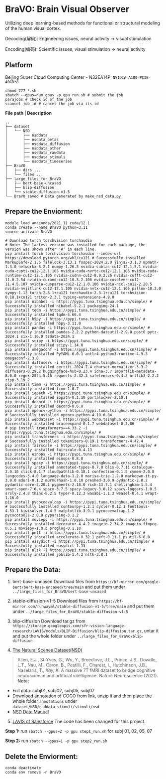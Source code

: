 # BraVO: Brain Visual Observer
Utilizing deep learning-based methods for functional or structural modeling of the human visual cortex.

Decoding(解码): Engineering issues, neural activity $\rightarrow$ visual stimulation 

Encoding(编码): Scientific issues, visual stimulation $\rightarrow$ neural activity

## Platform
Beijing Super Cloud Computing Center - N32EA14P: `NVIDIA A100-PCIE-40GB*8`
``` shell
chmod 777 *.sh
sbatch --gpus=num_gpus -p gpu run.sh # submit the job
parajobs # check id of the job
scancel job_id # cancel the job via its id
```

**File path | Description**
``` shell
..
├── dataset
│   └── NSD
│       ├── nsddata
│       ├── nsdata_betas
│       ├── nsddata_diffusion
│       ├── nsddata_other
│       ├── nsddata_rawdata
│       ├── nsddata_stimuli
│       └── nsddata_timeseries
├── BraVO
│   ├── dirs ...
│   └── files ...
├── large_files_for_BraVO 
│   ├── bert-base-uncased
│   ├── blip-diffusion
│   └── stable-diffusion-v1-5
└── BraVO_saved # Data generated by make_nsd_data.py.
```

## Prepare the Enviorment:
``` shell
module load anaconda/2021.11 cuda/12.1
conda create --name BraVO python=3.11
source activate BraVO

# Download torch torchvision torchaudio
# Note: The lastest version was installed for each package, the version was shown after '#' in each line.
pip install torch torchvision torchaudio --index-url https://download.pytorch.org/whl/cu121 # Successfully installed MarkupSafe-2.1.5 filelock-3.13.1 fsspec-2024.2.0 jinja2-3.1.3 mpmath-1.3.0 networkx-3.2.1 numpy-1.26.3 nvidia-cublas-cu12-12.1.3.1 nvidia-cuda-cupti-cu12-12.1.105 nvidia-cuda-nvrtc-cu12-12.1.105 nvidia-cuda-runtime-cu12-12.1.105 nvidia-cudnn-cu12-8.9.2.26 nvidia-cufft-cu12-11.0.2.54 nvidia-curand-cu12-10.3.2.106 nvidia-cusolver-cu12-11.4.5.107 nvidia-cusparse-cu12-12.1.0.106 nvidia-nccl-cu12-2.20.5 nvidia-nvjitlink-cu12-12.1.105 nvidia-nvtx-cu12-12.1.105 pillow-10.2.0 sympy-1.12 torch-2.3.1+cu121 torchaudio-2.3.1+cu121 torchvision-0.18.1+cu121 triton-2.3.1 typing-extensions-4.9.0
pip install nibabel -i https://pypi.tuna.tsinghua.edu.cn/simple/ # Successfully installed nibabel-5.2.1 packaging-24.1
pip install tqdm -i https://pypi.tuna.tsinghua.edu.cn/simple/ # Successfully installed tqdm-4.66.4
pip install h5py -i https://pypi.tuna.tsinghua.edu.cn/simple/ # Successfully installed h5py-3.11.0
pip install pandas -i https://pypi.tuna.tsinghua.edu.cn/simple/ # Successfully installed pandas-2.2.2 python-dateutil-2.9.0.post0 pytz-2024.1 six-1.16.0 tzdata-2024.1
pip install scipy -i https://pypi.tuna.tsinghua.edu.cn/simple/ # Successfully installed scipy-1.14.0
pip install omegaconf -i https://pypi.tuna.tsinghua.edu.cn/simple/ # Successfully installed PyYAML-6.0.1 antlr4-python3-runtime-4.9.3 omegaconf-2.3.0
pip install diffusers -i https://pypi.tuna.tsinghua.edu.cn/simple/ # Successfully installed certifi-2024.7.4 charset-normalizer-3.3.2 diffusers-0.29.2 huggingface-hub-0.23.4 idna-3.7 importlib-metadata-8.0.0 regex-2024.5.15 requests-2.32.3 safetensors-0.4.3 urllib3-2.2.2 zipp-3.19.2
pip install timm -i https://pypi.tuna.tsinghua.edu.cn/simple/ # Successfully installed timm-1.0.7
pip install iopath -i https://pypi.tuna.tsinghua.edu.cn/simple/ # Successfully installed iopath-0.1.10 portalocker-2.10.1
pip install decord -i https://pypi.tuna.tsinghua.edu.cn/simple/ # Successfully installed decord-0.6.0
pip install opencv-python -i https://pypi.tuna.tsinghua.edu.cn/simple/ # Successfully installed opencv-python-4.10.0.84
pip install webdataset -i https://pypi.tuna.tsinghua.edu.cn/simple/ # Successfully installed braceexpand-0.1.7 webdataset-0.2.86
# pip install transformers==4.33.2 -i https://pypi.tuna.tsinghua.edu.cn/simple/ # 
pip install transformers -i https://pypi.tuna.tsinghua.edu.cn/simple/ # Successfully installed tokenizers-0.19.1 transformers-4.42.4
pip install fairscale -i https://pypi.tuna.tsinghua.edu.cn/simple/ # Successfully installed fairscale-0.4.13
pip install einops -i https://pypi.tuna.tsinghua.edu.cn/simple/ # Successfully installed einops-0.8.0
pip install spacy -i https://pypi.tuna.tsinghua.edu.cn/simple/ # Successfully installed annotated-types-0.7.0 blis-0.7.11 catalogue-2.0.10 click-8.1.7 cloudpathlib-0.18.1 confection-0.1.5 cymem-2.0.8 langcodes-3.4.0 language-data-1.2.0 marisa-trie-1.2.0 markdown-it-py-3.0.0 mdurl-0.1.2 murmurhash-1.0.10 preshed-3.0.9 pydantic-2.8.2 pydantic-core-2.20.1 pygments-2.18.0 rich-13.7.1 shellingham-1.5.4 smart-open-7.0.4 spacy-3.7.5 spacy-legacy-3.0.12 spacy-loggers-1.0.5 srsly-2.4.8 thinc-8.2.5 typer-0.12.3 wasabi-1.1.3 weasel-0.4.1 wrapt-1.16.0
pip install pycocoevalcap -i https://pypi.tuna.tsinghua.edu.cn/simple/ # Successfully installed contourpy-1.2.1 cycler-0.12.1 fonttools-4.53.1 kiwisolver-1.4.5 matplotlib-3.9.1 pycocoevalcap-1.2 pycocotools-2.0.8 pyparsing-3.1.2
pip install moviepy -i https://pypi.tuna.tsinghua.edu.cn/simple/ # Successfully installed decorator-4.4.2 imageio-2.34.2 imageio-ffmpeg-0.5.1 moviepy-1.0.3 proglog-0.1.10
pip install peft -i https://pypi.tuna.tsinghua.edu.cn/simple/ # Successfully installed accelerate-0.32.1 peft-0.11.1 psutil-6.0.0
pip install easydict -i https://pypi.tuna.tsinghua.edu.cn/simple/ # Successfully installed easydict-1.13
pip install nltk -i https://pypi.tuna.tsinghua.edu.cn/simple/ # Successfully installed joblib-1.4.2 nltk-3.8.1
```

## Prepare the Data:
1. bert-base-uncased
Download files from `https://hf-mirror.com/google-bert/bert-base-uncased/tree/main` and put them under `../large_files_for_BraVO/bert-base-uncased` <br>

2. stable-diffusion-v1-5
Download files from `https://hf-mirror.com/runwayml/stable-diffusion-v1-5/tree/main` and put them under `../large_files_for_BraVO/stable-diffusion-v1-5` <br>

3. blip-diffusion
Download tar.gz from `https://storage.googleapis.com/sfr-vision-language-research/LAVIS/models/BLIP-Diffusion/blip-diffusion.tar.gz`, untar it and put the whole folder under `../large_files_for_BraVO/blip-diffusion`  <br>

4. [The Natural Scenes Dataset(NSD)](https://naturalscenesdataset.org/)
> Allen, E.J., St-Yves, G., Wu, Y., Breedlove, J.L., Prince, J.S., Dowdle, L.T., Nau, M., Caron, B., Pestilli, F., Charest, I., Hutchinson, J.B., Naselaris, T.*, Kay, K.* A massive 7T fMRI dataset to bridge cognitive neuroscience and artificial intelligence. Nature Neuroscience (2021).
**Note:**
- Full data: subj01, subj02, subj05, subj07
- Download annotation of COCO from [link](http://images.cocodataset.org/annotations/annotations_trainval2017.zip), unzip it and then place the whole folder `annotations` under `dataset/NSD/nsddata_stimuli/stimuli/nsd`
- [NSD Data Manual](https://cvnlab.slite.page/p/CT9Fwl4_hc/NSD-Data-Manual)

5. [LAVIS of Salesforce](https://github.com/salesforce/LAVIS)
The code has been changed for this project.

**Step 1:**
run `sbatch --gpus=2 -p gpu step1_run.sh`  for subj 01, 02, 05, 07

**Step 2:**
run `sbatch --gpus=1 -p gpu step2_run.sh`

## Delete the Enviorment:
``` shell
conda deactivate
conda env remove -n BraVO
```